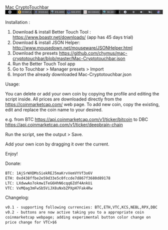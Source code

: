 Mac CryptoTouchbar
![alt text](https://raw.githubusercontent.com/chymus/mac-cryptotouchbar/master/Touch%20Bar%20Shot%202018-01-11%20at%2015.25.38.png)

Installation :
  1. Download & install Better Touch Tool : https://www.boastr.net/downloads/ (app has 45 days trial)
  2. Download & install JSON Helper:  http://www.mousedown.net/mouseware/JSONHelper.html
  3. Download the presets https://github.com/chymus/mac-cryptotouchbar/blob/master/Mac-Cryptotouchbar.json
  4. Run the Better Touch Tool app
  5. Go to Touchbar > Manager presets > Import
  6. Import the already downloaded Mac-Cryptotouchbar.json

Usage:

  You can delete or add your own coin by copying the profile and editing the script inside. 
  All prices are downloaded directly from the https://coinmarketcap.com/ web page.
  To add new coin, copy the existing, edit and replace the coin name to your desired. 
  
  e.g. from BTC https://api.coinmarketcap.com/v1/ticker/bitcoin to DBC https://api.coinmarketcap.com/v1/ticker/deepbrain-chain
  
  Run the script, see the output > Save. 
  
  Add your own icon by dragging it over the current.
  
  Enjoy!
  
  Donate:
  
    BTC: 1AjSrWXDMsSiekREJ5maKrvVemVYVf3o6V
    ETH: 0xd438ffbe2e59d33e5c0fccde7d867f3680d89178
    LTC: LXdwwAo7okmw1TeG6HhN6cqq6Zdf4AnkUi
    VTC: VxMQag3mFwSb5ViJX8uNxbZPXpH7Fak4Rw
  


  Changelog:
    
    v0.1 - supporting following currencies: BTC,ETH,VTC,KCS,NEBL,RPX,DBC
    v0.2 - buttons are now active taking you to a appropriate coin coinmarketcap webpage; adding experimental button color change on price change for VTC>$6
